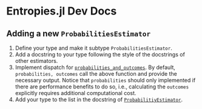 # Entropies.jl Dev Docs

## Adding a new `ProbabilitiesEstimator`
1. Define your type and make it subtype `ProbabilitiesEstimator`.
2. Add a docstring to your type following the style of the docstrings of other estimators.
3. Implement dispatch for [`probabilities_and_outcomes`](@ref). By default, `probabilities, outcomes` call the above function and provide the necessary output. Notice that `probabilities` should only implemented if there are performance benefits to do so, i.e., calculating the `outcomes` explicitly requires additional computational cost.
4. Add your type to the list in the docstring of [`ProbabilitiyEstimator`](@ref).